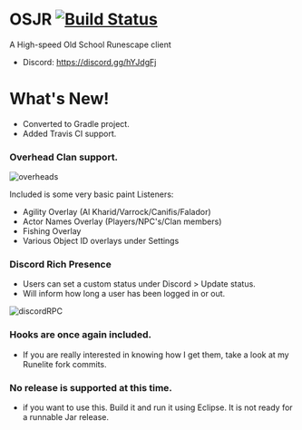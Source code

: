 # OSJR [![Build Status](https://travis-ci.org/zeruth/OSJR.svg?branch=master)](https://travis-ci.org/zeruth/OSJR)
A High-speed Old School Runescape client
- Discord: https://discord.gg/hYJdgFj

# What's New!
- Converted to Gradle project.
- Added Travis CI support.


### Overhead Clan support.

![overheads](https://i.redd.it/qors8u1hmqp01.png)

Included is some very basic paint Listeners:
- Agility Overlay (Al Kharid/Varrock/Canifis/Falador)
- Actor Names Overlay (Players/NPC's/Clan members)
- Fishing Overlay
- Various Object ID overlays under Settings

### Discord Rich Presence
- Users can set a custom status under Discord > Update status.
- Will inform how long a user has been logged in or out.

![discordRPC](https://i.imgur.com/f4qJYlo.png)

### Hooks are once again included.

- If you are really interested in knowing how I get them, take a look at my Runelite fork commits. 

### No release is supported at this time.
- if you want to use this. Build it and run it using Eclipse. It is not ready for a runnable Jar release.
